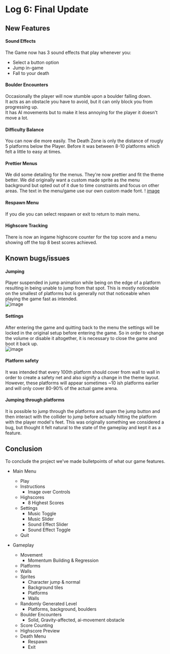 # Log 6: Final Update

## New Features

#### Sound Effects

The Game now has 3 sound effects that play whenever you:  
- Select a button option
- Jump in-game
- Fall to your death

#### Boulder Encounters

Occasionally the player will now stumble upon a boulder falling down.  
It acts as an obstacle you have to avoid, but it can only block you from progressing up.  
It has AI movements but to make it less annoying for the player it doesn't move a lot.  
 
#### Difficulty Balance

You can now die more easily. The Death Zone is only the distance of rougly 5 platforms below the Player. Before it was between 8-10 platforms which felt a little to easy at times.

#### Prettier Menus

We did some detailing for the menus. They're now prettier and fit the theme better. We did originally want a custom made sprite as the menu background but opted out of it due to time constraints and focus on other areas. The text in the menu/game use our own custom made font.  ! 
  [image](https://github.com/Esben-Andreas-Madsen/GMD1_Ascendia/assets/102215807/1349011e-0398-415a-b873-cd3a15af6efb)



#### Respawn Menu

If you die you can select respawn or exit to return to main menu.  

#### Highscore Tracking

There is now an ingame highscore counter for the top score and a menu showing off the top 8 best scores achieved.


## Known bugs/issues

#### Jumping
Player suspended in jump animation while being on the edge of a platform resulting in being unable to jump from that spot. This is mostly noticeable on the smallest of platforms but is generally not that noticeable when playing the game fast as intended.  
![image](https://github.com/Esben-Andreas-Madsen/GMD1_Ascendia/assets/102215807/1d28d315-afdb-44e8-8b67-1ece2ed1fe10)

#### Settings
After entering the game and quitting back to the menu the settings will be locked in the original setup before entering the game. So in order to change the volume or disable it altogether, it is necessary to close the game and boot it back up.  
![image](https://github.com/Esben-Andreas-Madsen/GMD1_Ascendia/assets/102215807/f3948e05-104d-4a61-83ab-6ccb3315b971)

#### Platform safety
It was intended that every 100th platform should cover from wall to wall in order to create a safety net and also signify a change in the theme layout. However, these platforms will appear sometimes ~10 ish platforms earlier and will only cover 80-90% of the actual game arena.

#### Jumping through platforms
It is possible to jump through the platforms and spam the jump button and then interact with the collider to jump before actually hitting the platform with the player model's feet. This was originally something we considered a bug, but thought it felt natural to the state of the gameplay and kept it as a feature.

## Conclusion 

To conclude the project we've made bulletpoints of what our game features.  
- Main Menu
    - Play
    - Instructions
      - Image over Controls
    - Highscores
       - 8 Highest Scores
    - Settings
      - Music Toggle
      - Music Slider
      - Sound Effect Slider
      - Sound Effect Toggle
    - Quit

 - Gameplay
    - Movement
      - Momentum Building & Regression
    - Platforms
    - Walls
    - Sprites
      - Character jump & normal
      - Background tiles
      - Platforms
      - Walls
    - Randomly Generated Level
      - Platforms, background, boulders
    - Boulder Encounters
      - Solid, Gravity-affected, ai-movement obstacle
    - Score Counting
    - Highscore Preview
    - Death Menu
      - Respawn
      - Exit
 




